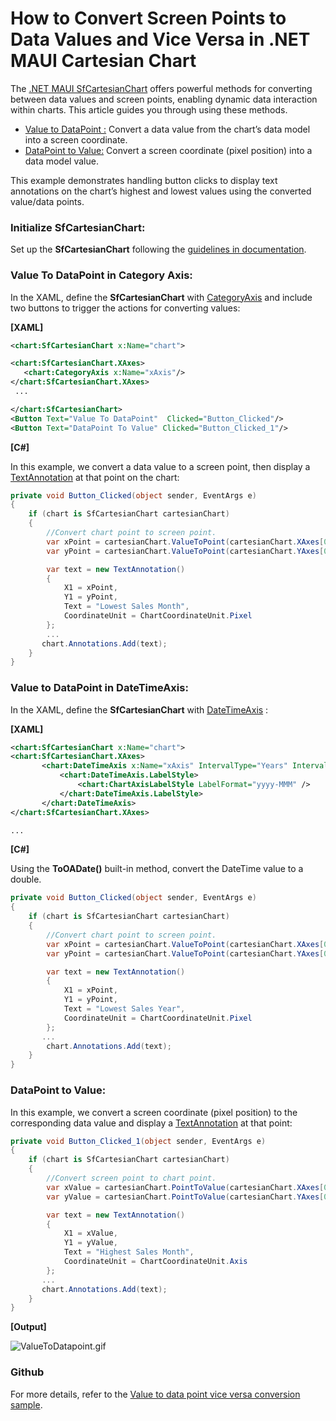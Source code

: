 # How to Convert Screen Points to Data Values and Vice Versa in .NET MAUI Cartesian Chart
The [.NET MAUI SfCartesianChart](https://www.syncfusion.com/maui-controls/maui-cartesian-charts) offers powerful methods for converting between data values and screen points, enabling dynamic data interaction within charts. This article guides you through using these methods.

* [Value to DataPoint :](https://help.syncfusion.com/cr/maui/Syncfusion.Maui.Charts.SfCartesianChart.html#Syncfusion_Maui_Charts_SfCartesianChart_ValueToPoint_Syncfusion_Maui_Charts_ChartAxis_System_Double_) Convert a data value from the chart’s data model into a screen coordinate.
* [DataPoint to Value:](https://help.syncfusion.com/cr/maui/Syncfusion.Maui.Charts.SfCartesianChart.html#Syncfusion_Maui_Charts_SfCartesianChart_PointToValue_Syncfusion_Maui_Charts_ChartAxis_System_Double_System_Double_) Convert a screen coordinate (pixel position) into a data model value.

This example demonstrates handling button clicks to display text annotations on the chart’s highest and lowest values using the converted value/data points.

### Initialize SfCartesianChart:
Set up the **SfCartesianChart** following the [guidelines in documentation](https://help.syncfusion.com/maui/cartesian-charts/getting-started).

### Value To DataPoint in Category Axis:
In the XAML, define the **SfCartesianChart** with [CategoryAxis](https://help.syncfusion.com/cr/maui/Syncfusion.Maui.Charts.CategoryAxis.html) and include two buttons to trigger the actions for converting values:

**[XAML]**
 
 ```xml
<chart:SfCartesianChart x:Name="chart">

<chart:SfCartesianChart.XAxes>
    <chart:CategoryAxis x:Name="xAxis"/>
</chart:SfCartesianChart.XAxes>
  ...

 </chart:SfCartesianChart>
<Button Text="Value To DataPoint"  Clicked="Button_Clicked"/>
<Button Text="DataPoint To Value" Clicked="Button_Clicked_1"/> 
 ```

 **[C#]**

In this example, we convert a data value to a screen point, then display a [TextAnnotation](https://help.syncfusion.com/cr/maui/Syncfusion.Maui.Charts.TextAnnotation.html) at that point on the chart:
 
 ```csharp
private void Button_Clicked(object sender, EventArgs e)
 {
     if (chart is SfCartesianChart cartesianChart)
     {
         //Convert chart point to screen point.
         var xPoint = cartesianChart.ValueToPoint(cartesianChart.XAxes[0], 1.8);
         var yPoint = cartesianChart.ValueToPoint(cartesianChart.YAxes[0], 40);

         var text = new TextAnnotation()
         {
             X1 = xPoint,
             Y1 = yPoint,
             Text = "Lowest Sales Month",
             CoordinateUnit = ChartCoordinateUnit.Pixel
         };
         ...
        chart.Annotations.Add(text);
     }
 }
 ```

### Value to DataPoint in DateTimeAxis:
In the XAML, define the **SfCartesianChart** with [DateTimeAxis](https://help.syncfusion.com/cr/maui/Syncfusion.Maui.Charts.DateTimeAxis.html#properties) :

**[XAML]**
 
 ```xml
<chart:SfCartesianChart x:Name="chart">
<chart:SfCartesianChart.XAxes>
        <chart:DateTimeAxis x:Name="xAxis" IntervalType="Years" Interval="1">
            <chart:DateTimeAxis.LabelStyle>
                <chart:ChartAxisLabelStyle LabelFormat="yyyy-MMM" />
            </chart:DateTimeAxis.LabelStyle>
        </chart:DateTimeAxis>
 </chart:SfCartesianChart.XAxes>

...
 ```
**[C#]**

Using the **ToOADate()** built-in method, convert the DateTime value to a double.
 
 ```csharp
private void Button_Clicked(object sender, EventArgs e)
 {
     if (chart is SfCartesianChart cartesianChart)
     {
         //Convert chart point to screen point.
         var xPoint = cartesianChart.ValueToPoint(cartesianChart.XAxes[0], new DateTime(2011,10,10).ToOADate());
         var yPoint = cartesianChart.ValueToPoint(cartesianChart.YAxes[0], 40);

         var text = new TextAnnotation()
         {
             X1 = xPoint,
             Y1 = yPoint,
             Text = "Lowest Sales Year",
             CoordinateUnit = ChartCoordinateUnit.Pixel
         };
        ...
         chart.Annotations.Add(text);
     }
 } 
 ```

### DataPoint to Value:
In this example, we convert a screen coordinate (pixel position) to the corresponding data value and display a [TextAnnotation](https://help.syncfusion.com/cr/maui/Syncfusion.Maui.Charts.TextAnnotation.html) at that point:

 
 ```csharp
private void Button_Clicked_1(object sender, EventArgs e)
 {
     if (chart is SfCartesianChart cartesianChart)
     {
         //Convert screen point to chart point.
         var xValue = cartesianChart.PointToValue(cartesianChart.XAxes[0], 660, 100);
         var yValue = cartesianChart.PointToValue(cartesianChart.YAxes[0], 660, 100);

         var text = new TextAnnotation()
         {
             X1 = xValue,
             Y1 = yValue,
             Text = "Highest Sales Month",
             CoordinateUnit = ChartCoordinateUnit.Axis
         };
        ...
        chart.Annotations.Add(text);
     }
 } 
 ```

**[Output]**
 
 ![ValueToDatapoint.gif](https://support.syncfusion.com/kb/agent/attachment/article/18515/inline?token=eyJhbGciOiJodHRwOi8vd3d3LnczLm9yZy8yMDAxLzA0L3htbGRzaWctbW9yZSNobWFjLXNoYTI1NiIsInR5cCI6IkpXVCJ9.eyJpZCI6IjM0MDM2Iiwib3JnaWQiOiIzIiwiaXNzIjoic3VwcG9ydC5zeW5jZnVzaW9uLmNvbSJ9.11AHIh90dmWHbghHndwh9EC80-mBuMclmwSTAWMcg-Y)
 
### Github
For more details, refer to the [Value to data point vice versa conversion sample](https://github.com/SyncfusionExamples/How-to-Convert-Screen-Points-to-Data-Values-and-Vice-Versa-in-Cartesian-Chart).

